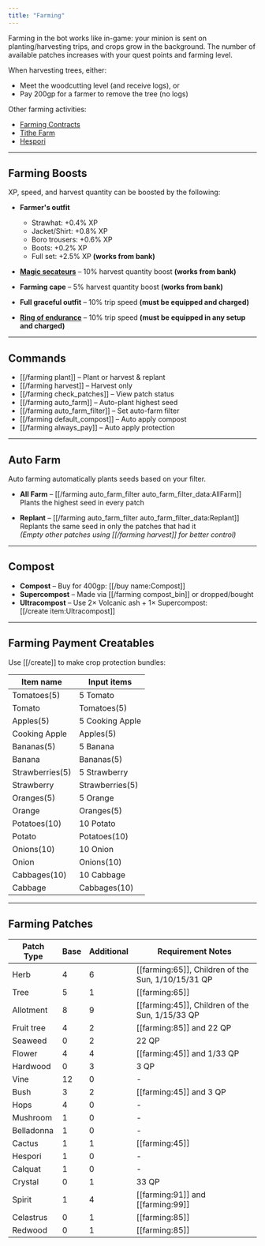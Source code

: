 ```yaml
---
title: "Farming"
---
```


Farming in the bot works like in-game: your minion is sent on planting/harvesting trips, and crops grow in the background. The number of available patches increases with your quest points and farming level.

When harvesting trees, either:

- Meet the woodcutting level (and receive logs), or
- Pay 200gp for a farmer to remove the tree (no logs)

Other farming activities:

- [Farming Contracts](farming-contracts.md)
- [Tithe Farm](tithe-farm.md)
- [Hespori](farmables.md#hespori)

---

## Farming Boosts

XP, speed, and harvest quantity can be boosted by the following:

- **Farmer's outfit**

  - Strawhat: +0.4% XP
  - Jacket/Shirt: +0.8% XP
  - Boro trousers: +0.6% XP
  - Boots: +0.2% XP
  - Full set: +2.5% XP **(works from bank)**

- **[Magic secateurs](../../Buyables/buyables.md#quest-items)** – 10% harvest quantity boost **(works from bank)**
- **Farming cape** – 5% harvest quantity boost **(works from bank)**
- **Full graceful outfit** – 10% trip speed **(must be equipped and charged)**
- **[Ring of endurance](../agility/hallowed-sepulchre.md#ring-of-endurance)** – 10% trip speed **(must be equipped in any setup and charged)**

---

## Commands

- [[/farming plant]] – Plant or harvest & replant
- [[/farming harvest]] – Harvest only
- [[/farming check_patches]] – View patch status
- [[/farming auto_farm]] – Auto-plant highest seed
- [[/farming auto_farm_filter]] – Set auto-farm filter
- [[/farming default_compost]] – Auto apply compost
- [[/farming always_pay]] – Auto apply protection

---

## Auto Farm

Auto farming automatically plants seeds based on your filter.

- **All Farm** – [[/farming auto_farm_filter auto_farm_filter_data\:AllFarm]]  
  Plants the highest seed in every patch

- **Replant** – [[/farming auto_farm_filter auto_farm_filter_data\:Replant]]  
  Replants the same seed in only the patches that had it  
  _(Empty other patches using [[/farming harvest]] for better control)_

---

## Compost

- **Compost** – Buy for 400gp: [[/buy name\:Compost]]
- **Supercompost** – Made via [[/farming compost_bin]] or dropped/bought
- **Ultracompost** – Use 2× Volcanic ash + 1× Supercompost:  
  [[/create item\:Ultracompost]]

---

## Farming Payment Creatables

Use [[/create]] to make crop protection bundles:

| **Item name**   | **Input items** |
| --------------- | --------------- |
| Tomatoes(5)     | 5 Tomato        |
| Tomato          | Tomatoes(5)     |
| Apples(5)       | 5 Cooking Apple |
| Cooking Apple   | Apples(5)       |
| Bananas(5)      | 5 Banana        |
| Banana          | Bananas(5)      |
| Strawberries(5) | 5 Strawberry    |
| Strawberry      | Strawberries(5) |
| Oranges(5)      | 5 Orange        |
| Orange          | Oranges(5)      |
| Potatoes(10)    | 10 Potato       |
| Potato          | Potatoes(10)    |
| Onions(10)      | 10 Onion        |
| Onion           | Onions(10)      |
| Cabbages(10)    | 10 Cabbage      |
| Cabbage         | Cabbages(10)    |

---

## Farming Patches

| Patch Type | Base | Additional | Requirement Notes                                  |
| ---------- | ---- | ---------- | -------------------------------------------------- |
| Herb       | 4    | 6          | [[farming:65]], Children of the Sun, 1/10/15/31 QP |
| Tree       | 5    | 1          | [[farming:65]]                                     |
| Allotment  | 8    | 9          | [[farming:45]], Children of the Sun, 1/15/33 QP    |
| Fruit tree | 4    | 2          | [[farming:85]] and 22 QP                           |
| Seaweed    | 0    | 2          | 22 QP                                              |
| Flower     | 4    | 4          | [[farming:45]] and 1/33 QP                         |
| Hardwood   | 0    | 3          | 3 QP                                               |
| Vine       | 12   | 0          | -                                                  |
| Bush       | 3    | 2          | [[farming:45]] and 3 QP                            |
| Hops       | 4    | 0          | -                                                  |
| Mushroom   | 1    | 0          | -                                                  |
| Belladonna | 1    | 0          | -                                                  |
| Cactus     | 1    | 1          | [[farming:45]]                                     |
| Hespori    | 1    | 0          | -                                                  |
| Calquat    | 1    | 0          | -                                                  |
| Crystal    | 0    | 1          | 33 QP                                              |
| Spirit     | 1    | 4          | [[farming:91]] and [[farming:99]]                  |
| Celastrus  | 0    | 1          | [[farming:85]]                                     |
| Redwood    | 0    | 1          | [[farming:85]]                                     |
